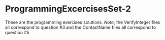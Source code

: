 # ProgrammingExcercisesSet-2
These are the programming exercises solutions.
*Note*, the VerifyInteger files all correspond to question #3 and the ContactName files all correspond to question #5
